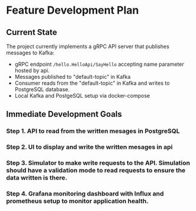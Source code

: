 # Feature Development Plan

## Current State
The project currently implements a gRPC API server that publishes messages to Kafka:
- gRPC endpoint `/hello.HelloApi/SayHello` accepting name parameter hosted by api.
- Messages published to "default-topic" in Kafka
- Consumer reads from the "default-topic" in Kafka and writes to PostgreSQL database.
- Local Kafka and PostgeSQL setup via docker-compose

## Immediate Development Goals

### Step 1. API to read from the written mesages in PostgreSQL

### Step 2. UI to display and write the written mesages in api

### Step 3. Simulator to make write requests to the API. Simulation should have a validation mode to read requests to ensure the data written is there.

### Step 4. Grafana monitoring dashboard with Influx and prometheus setup to monitor application health.
